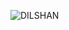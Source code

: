 ![DILSHAN](https://cardivo.vercel.app/api?name=Ravindu%20Dilshan&description=I%27m%20passionate%20about%20coding%20and%20have%20experience%20in%20Python%20and%20Node.js.%20I%20love%20building%20innovative%20projects%20and%20exploring%20new%20technologies.%20Check%20out%20my%20repositories%20and%20feel%20free%20to%20collaborate!%20Let%27s%20create%20something%20awesome%20together.&image=https://github.com/ravindudil5han.png)
